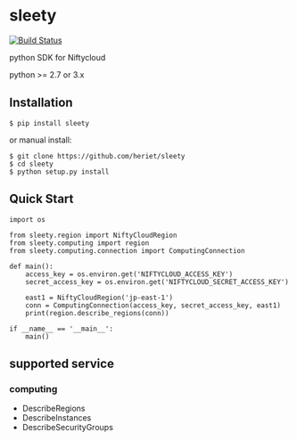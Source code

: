 # sleety

[![Build Status](https://travis-ci.org/heriet/sleety.svg)](https://travis-ci.org/heriet/sleety)

python SDK for Niftycloud

python >= 2.7 or 3.x

## Installation

```
$ pip install sleety
```

or manual install:

```
$ git clone https://github.com/heriet/sleety
$ cd sleety
$ python setup.py install
```

## Quick Start

```
import os

from sleety.region import NiftyCloudRegion
from sleety.computing import region
from sleety.computing.connection import ComputingConnection

def main():
    access_key = os.environ.get('NIFTYCLOUD_ACCESS_KEY')
    secret_access_key = os.environ.get('NIFTYCLOUD_SECRET_ACCESS_KEY')

    east1 = NiftyCloudRegion('jp-east-1')
    conn = ComputingConnection(access_key, secret_access_key, east1)
    print(region.describe_regions(conn))

if __name__ == '__main__':
    main()
```

## supported service

### computing

* DescribeRegions
* DescribeInstances
* DescribeSecurityGroups